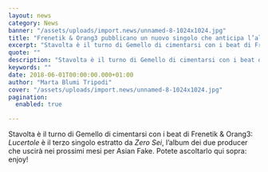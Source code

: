```yaml
---
layout: news
category: News
banner: "/assets/uploads/import.news/unnamed-8-1024x1024.jpg"
title: "Frenetik & Orang3 pubblicano un nuovo singolo che anticipa l’album Zero Sei"
excerpt: "Stavolta è il turno di Gemello di cimentarsi con i beat di Frenetik & Orang3: Lucertole è il terzo singolo estratto da Zero Sei, l’album dei due producer che uscirà nei prossimi mesi per Asian Fake. Potete ascoltarlo qui sopra: enjoy!"
quote: ""
description: "Stavolta è il turno di Gemello di cimentarsi con i beat di Frenetik & Orang3: Lucertole è il terzo singolo estratto da Zero Sei, l’album dei due producer che uscirà nei prossimi mesi per Asian Fake. Potete ascoltarlo qui sopra: enjoy!"
keywords: ""
date: 2018-06-01T00:00:00.000+01:00
author: "Marta Blumi Tripodi"
cover: "/assets/uploads/import.news/unnamed-8-1024x1024.jpg"
pagination:
  enabled: true

---
```


Stavolta è il turno di Gemello di cimentarsi con i beat di Frenetik & Orang3: _Lucertole_ è il terzo singolo estratto da _Zero Sei_, l’album dei due producer che uscirà nei prossimi mesi per Asian Fake. Potete ascoltarlo qui sopra: enjoy!